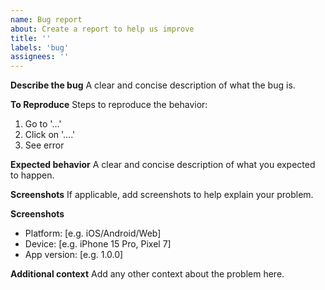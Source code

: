 ```yaml
---
name: Bug report
about: Create a report to help us improve
title: ''
labels: 'bug'
assignees: ''
---
```


**Describe the bug**
A clear and concise description of what the bug is.

**To Reproduce**
Steps to reproduce the behavior:

1. Go to '...'
2. Click on '....'
3. See error

**Expected behavior**
A clear and concise description of what you expected to happen.

**Screenshots**
If applicable, add screenshots to help explain your problem.

**Screenshots**

- Platform: [e.g. iOS/Android/Web]
- Device: [e.g. iPhone 15 Pro, Pixel 7]
- App version: [e.g. 1.0.0]

**Additional context**
Add any other context about the problem here.
